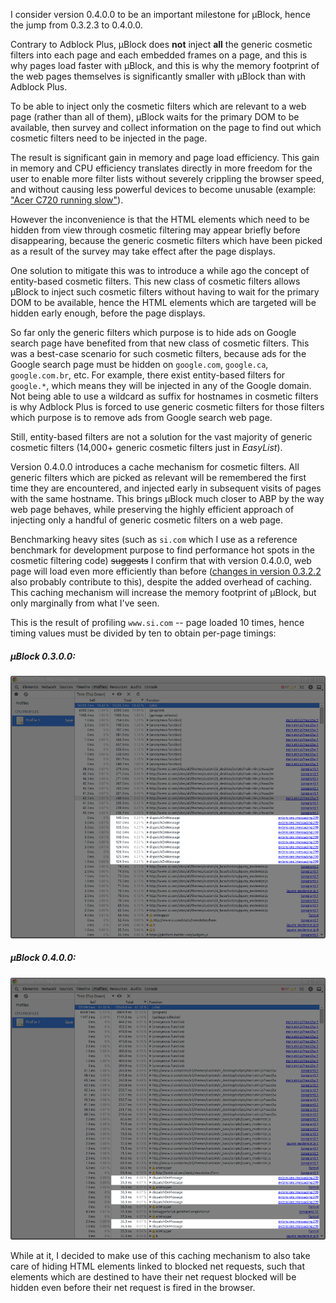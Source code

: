 I consider version 0.4.0.0 to be an important milestone for µBlock, hence the jump from 0.3.2.3 to 0.4.0.0.

Contrary to Adblock Plus, µBlock does **not** inject **all** the generic cosmetic filters into each page and each embedded frames on a page, and this is why pages load faster with µBlock, and this is why the memory footprint of the web pages themselves is significantly smaller with µBlock than with Adblock Plus.

To be able to inject only the cosmetic filters which are relevant to a web page (rather than all of them), µBlock waits for the primary DOM to be available, then survey and collect information on the page to find out which cosmetic filters need to be injected in the page.

The result is significant gain in memory and page load efficiency. This gain in memory and CPU efficiency translates directly in more freedom for the user to enable more filter lists without severely crippling the browser speed, and without causing less powerful devices to become unusable (example: ["Acer C720 running slow"](http://www.reddit.com/r/chromeos/comments/2d60ed/acer_c720_running_slow/cjmkbgy)).

However the inconvenience is that the HTML elements which need to be hidden from view through cosmetic filtering may appear briefly before disappearing, because the generic cosmetic filters which have been picked as a result of the survey may take effect after the page displays.

One solution to mitigate this was to introduce a while ago the concept of entity-based cosmetic filters. This new class of cosmetic filters allows µBlock to inject such cosmetic filters without having to wait for the primary DOM to be available, hence the HTML elements which are targeted will be hidden early enough, before the page displays.

So far only the generic filters which purpose is to hide ads on Google search page have benefited from that new class of cosmetic filters. This was a best-case scenario for such cosmetic filters, because ads for the Google search page must be hidden on `google.com`, `google.ca`, `google.com.br`, etc. For example, there exist entity-based filters for `google.*`, which means they will be injected in any of the Google domain. Not being able to use a wildcard as suffix for hostnames in cosmetic filters is why Adblock Plus is forced to use generic cosmetic filters for those filters which purpose is to remove ads from Google search web page.

Still, entity-based filters are not a solution for the vast majority of generic cosmetic filters (14,000+ generic cosmetic filters just in _EasyList_).

Version 0.4.0.0 introduces a cache mechanism for cosmetic filters. All generic filters which are picked as relevant will be remembered the first time they are encountered, and injected early in subsequent visits of pages with the same hostname. This brings µBlock much closer to ABP by the way web page behaves, while preserving the highly efficient approach of injecting only a handful of generic cosmetic filters on a web page.

Benchmarking heavy sites (such as `si.com` which I use as a reference benchmark for development purpose to find performance hot spots in the cosmetic filtering code) ~~suggests~~ I confirm that with version 0.4.0.0, web page will load even more efficiently than before ([changes in version 0.3.2.2](https://github.com/gorhill/uBlock/releases/tag/0.3.2.2) also probably contribute to this), despite the added overhead of caching. This caching mechanism will increase the memory footprint of µBlock, but only marginally from what I've seen.

This is the result of profiling `www.si.com` -- page loaded 10 times, hence timing values must be divided by ten to obtain per-page timings:

##### µBlock 0.3.0.0:

![µBlock 0.3.0.0](https://raw.githubusercontent.com/gorhill/uBlock/master/doc/img/profiling-cosmetic-filters-v0.3.png)

##### µBlock 0.4.0.0:

![µBlock 0.4.0.0](https://raw.githubusercontent.com/gorhill/uBlock/master/doc/img/profiling-cosmetic-filters-v0.4.png)

While at it, I decided to make use of this caching mechanism to also take care of hiding HTML elements linked to blocked net requests, such that elements which are destined to have their net request blocked will be hidden even before their net request is fired in the browser.